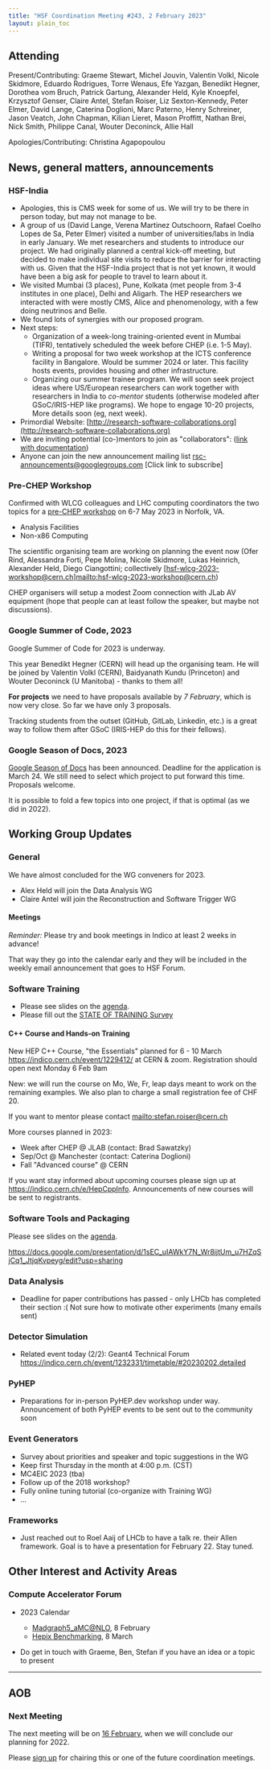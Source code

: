 ```yaml
---
title: "HSF Coordination Meeting #243, 2 February 2023"
layout: plain_toc
---
```


## Attending

Present/Contributing: Graeme Stewart, Michel Jouvin, Valentin Volkl, Nicole Skidmore, Eduardo Rodrigues, Torre Wenaus, Efe Yazgan, Benedikt Hegner, Dorothea vom Bruch, Patrick Gartung, Alexander Held, Kyle Knoepfel, Krzysztof Genser, Claire Antel, Stefan Roiser, Liz Sexton-Kennedy, Peter Elmer, David Lange, Caterina Doglioni, Marc Paterno, Henry Schreiner, Jason Veatch, John Chapman, Kilian Lieret, Mason Proffitt, Nathan Brei, Nick Smith, Philippe Canal, Wouter Deconinck, Allie Hall

Apologies/Contributing: Christina Agapopoulou

## News, general matters, announcements

### HSF-India

- Apologies, this is CMS week for some of us. We will try to be there in person today, but may not manage to be.
- A group of us (David Lange, Verena Martinez Outschoorn, Rafael Coelho Lopes de Sa, Peter Elmer) visited a number of universities/labs in India in early January. We met researchers and students to introduce our project. We had originally planned a central kick-off meeting, but decided to make individual site visits to reduce the barrier for interacting with us. Given that the HSF-India project that is not yet known, it would have been a big ask for people to travel to learn about it.
- We visited Mumbai (3 places), Pune, Kolkata (met people from 3-4 institutes in one place), Delhi and Aligarh. The HEP researchers we interacted with were mostly CMS, Alice and phenomenology, with a few doing neutrinos and Belle.
- We found lots of synergies with our proposed program. 
- Next steps:
  - Organization of a week-long training-oriented event in Mumbai (TIFR), tentatively scheduled the week before CHEP (i.e. 1-5 May).
  - Writing a proposal for two week workshop at the ICTS conference facility in Bangalore. Would be summer 2024 or later. This facility hosts events, provides housing and other infrastructure.
  - Organizing our summer trainee program. We will soon seek project ideas where US/European researchers can work together with researchers in India to *co-mentor* students (otherwise modeled after GSoC/IRIS-HEP like programs). We hope to engage 10-20 projects, More details soon (eg, next week).
- Primordial Website: [http://research-software-collaborations.org](http://research-software-collaborations.org)
- We are inviting potential (co-)mentors to join as "collaborators": ([link with documentation](http://research-software-collaborations.org/docs/newteammember.html))
- Anyone can join the new announcement mailing list [rsc-announcements@googlegroups.com](https://groups.google.com/g/rsc-announcements) [Click link to subscribe]

### Pre-CHEP Workshop

Confirmed with WLCG colleagues and LHC computing coordinators the two topics for a [pre-CHEP workshop](https://indico.cern.ch/e/wlcg-hsf23) on 6-7 May 2023 in Norfolk, VA.

- Analysis Facilities
- Non-x86 Computing

The scientific organising team are working on planning the event now (Ofer Rind, Alessandra Forti, Pepe Molina, Nicole Skidmore, Lukas Heinrich, Alexander Held, Diego Ciangottini; collectively [hsf-wlcg-2023-workshop@cern.ch]<mailto:hsf-wlcg-2023-workshop@cern.ch>)

CHEP organisers will setup a modest Zoom connection with JLab AV equipment (hope that people can at least follow the speaker, but maybe not discussions).

### Google Summer of Code, 2023

Google Summer of Code for 2023 is underway.

This year Benedikt Hegner (CERN) will head up the organising team. He will be joined by Valentin Volkl (CERN), Baidyanath Kundu (Princeton) and Wouter Deconinck (U Manitoba) - thanks to them all!

**For projects** we need to have proposals available by *7 February*, which is now very close. So far we have only 3 proposals.

Tracking students from the outset (GitHub, GitLab, Linkedin, etc.) is a great way to follow them after GSoC (IRIS-HEP do this for their fellows).

### Google Season of Docs, 2023

[Google Season of Docs](https://developers.google.com/season-of-docs) has been announced. Deadline for the application is March 24. We still need to select which project to put forward this time. Proposals welcome.

It is possible to fold a few topics into one project, if that is optimal (as we did in 2022).

## Working Group Updates

### General

We have almost concluded for the WG conveners for 2023.

- Alex Held will join the Data Analysis WG
- Claire Antel will join the Reconstruction and Software Trigger WG

#### Meetings

*Reminder:* Please try and book meetings in Indico at least 2 weeks in advance!

That way they go into the calendar early and they will be included in the weekly email announcement that goes to HSF Forum.

### Software Training

- Please see slides on the [agenda](https://indico.cern.ch/event/1225008/).
- Please fill out the [STATE OF TRAINING Survey](https://forms.gle/feFD4Xr9XQCPin8S6)

#### C++ Course and Hands-on Training

New HEP C++ Course, "the Essentials" planned for 6 - 10 March <https://indico.cern.ch/event/1229412/> at CERN & zoom. Registration should open next Monday 6 Feb 9am

New: we will run the course on Mo, We, Fr, leap days meant to work on the remaining examples. We also plan to charge a small registration fee of CHF 20.

If you want to mentor please contact <mailto:stefan.roiser@cern.ch>

More courses planned in 2023:

- Week after CHEP @ JLAB (contact: Brad Sawatzky)
- Sep/Oct @ Manchester (contact: Caterina Doglioni)
- Fall "Advanced course" @ CERN

If you want stay informed about upcoming courses please sign up at <https://indico.cern.ch/e/HepCppInfo>. Announcements of new courses will be sent to registrants. 

### Software Tools and Packaging

Please see slides on the [agenda](https://indico.cern.ch/event/1225008/).

<https://docs.google.com/presentation/d/1sEC_uIAWkY7N_Wr8ijtUm_u7HZqSjCq1_JtjqKvpeyg/edit?usp=sharing>

### Data Analysis

- Deadline for paper contributions has passed - only LHCb has completed their section :( Not sure how to motivate other experiments (many emails sent)

### Detector Simulation

- Related event today (2/2): Geant4 Technical Forum <https://indico.cern.ch/event/1232331/timetable/#20230202.detailed>

### PyHEP

- Preparations for in-person PyHEP.dev workshop under way. Announcement of both PyHEP events to be sent out to the community soon

### Event Generators

- Survey about priorities and speaker and topic suggestions in the WG
- Keep first Thursday in the month at 4:00 p.m. (CST) 
- MC4EIC 2023 (tba)
- Follow up of the 2018 workshop?
- Fully online tuning tutorial (co-organize with Training WG)
- ...

### Frameworks

- Just reached out to Roel Aaij of LHCb to have a talk re. their Allen framework.  Goal is to have a presentation for February 22.  Stay tuned.

## Other Interest and Activity Areas

### Compute Accelerator Forum

- 2023 Calendar
  - [Madgraph5_aMC@NLO](https://indico.cern.ch/event/1207838/), 8 February
  - [Hepix Benchmarking](https://indico.cern.ch/event/1207839/), 8 March

- Do get in touch with Graeme, Ben, Stefan if you have an idea or a topic to present

---

## AOB

### Next Meeting

The next meeting will be on [16 February](https://indico.cern.ch/event/1225009/), when we will conclude our planning for 2022.

Please [sign up](https://docs.google.com/spreadsheets/d/1Z1Z4payCpieOLiVFcC6y9j-KCj71u6xX232LHUgIHfI/edit) for chairing this or one of the future coordination meetings.
